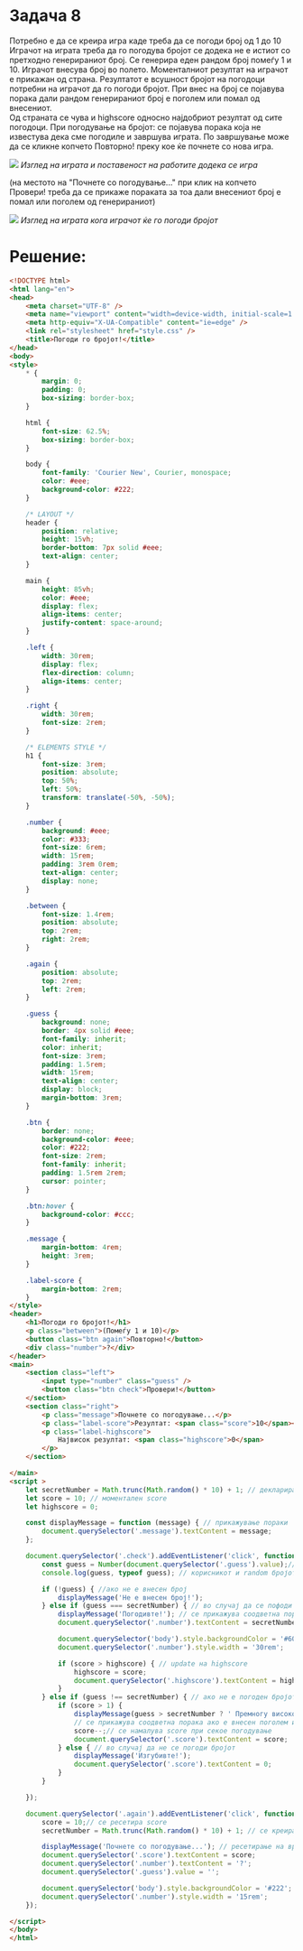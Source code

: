 # Задача 8

Потребно е да се креира игра каде треба да се погоди број од 1 до 10
Играчот на играта треба да го погодува бројот се додека не е истиот со претходно генерираниот број. 
Се генерира еден рандом број помеѓу 1 и 10.
Играчот внесува број во полето.
Моменталниот резултат на играчот е прикажан од страна. 
Резултатот е всушност бројот на погодоци потребни на играчот да го погоди бројот.
При внес на број се појавува порака дали рандом генерираниот број е поголем или помал од внесениот.     
Од страната се чува и highscore односно најдобриот резултат од сите погодоци.
При погодување на бројот: се појавува порака која не известува дека сме погодиле и завршува играта. По завршување може да се кликне копчето Повторно! преку кое ќе почнете со нова игра.

  ![](img/image1.png)
  *Изглед на играта и поставеност на работите додека се игра*
  
  (на местото на "Почнете со погодување..." при клик на копчето Провери! треба да се прикаже пораката за тоа дали внесениот број е помал или поголем од генерираниот)
  
  ![](img/image2.png)
  *Изглед на играта кога играчот ќе го погоди бројот*

# Решение: 

```html
<!DOCTYPE html>
<html lang="en">
<head>
    <meta charset="UTF-8" />
    <meta name="viewport" content="width=device-width, initial-scale=1.0" />
    <meta http-equiv="X-UA-Compatible" content="ie=edge" />
    <link rel="stylesheet" href="style.css" />
    <title>Погоди го бројот!</title>
</head>
<body>
<style>
    * {
        margin: 0;
        padding: 0;
        box-sizing: border-box;
    }

    html {
        font-size: 62.5%;
        box-sizing: border-box;
    }

    body {
        font-family: 'Courier New', Courier, monospace;
        color: #eee;
        background-color: #222;
    }

    /* LAYOUT */
    header {
        position: relative;
        height: 15vh;
        border-bottom: 7px solid #eee;
        text-align: center;
    }

    main {
        height: 85vh;
        color: #eee;
        display: flex;
        align-items: center;
        justify-content: space-around;
    }

    .left {
        width: 30rem;
        display: flex;
        flex-direction: column;
        align-items: center;
    }

    .right {
        width: 30rem;
        font-size: 2rem;
    }

    /* ELEMENTS STYLE */
    h1 {
        font-size: 3rem;
        position: absolute;
        top: 50%;
        left: 50%;
        transform: translate(-50%, -50%);
    }

    .number {
        background: #eee;
        color: #333;
        font-size: 6rem;
        width: 15rem;
        padding: 3rem 0rem;
        text-align: center;
        display: none;
    }

    .between {
        font-size: 1.4rem;
        position: absolute;
        top: 2rem;
        right: 2rem;
    }

    .again {
        position: absolute;
        top: 2rem;
        left: 2rem;
    }

    .guess {
        background: none;
        border: 4px solid #eee;
        font-family: inherit;
        color: inherit;
        font-size: 3rem;
        padding: 1.5rem;
        width: 15rem;
        text-align: center;
        display: block;
        margin-bottom: 3rem;
    }

    .btn {
        border: none;
        background-color: #eee;
        color: #222;
        font-size: 2rem;
        font-family: inherit;
        padding: 1.5rem 2rem;
        cursor: pointer;
    }

    .btn:hover {
        background-color: #ccc;
    }

    .message {
        margin-bottom: 4rem;
        height: 3rem;
    }

    .label-score {
        margin-bottom: 2rem;
    }
</style>
<header>
    <h1>Погоди го бројот!</h1>
    <p class="between">(Помеѓу 1 и 10)</p>
    <button class="btn again">Повторно!</button>
    <div class="number">?</div>
</header>
<main>
    <section class="left">
        <input type="number" class="guess" />
        <button class="btn check">Провери!</button>
    </section>
    <section class="right">
        <p class="message">Почнете со погодување...</p>
        <p class="label-score">Резултат: <span class="score">10</span></p>
        <p class="label-highscore">
            Највисок резултат: <span class="highscore">0</span>
        </p>
    </section>

</main>
<script >
    let secretNumber = Math.trunc(Math.random() * 10) + 1; // декларирање на random број од 1 до 10
    let score = 10; // моментален score
    let highscore = 0;

    const displayMessage = function (message) { // прикажување пораки
        document.querySelector('.message').textContent = message;
    };

    document.querySelector('.check').addEventListener('click', function () { //при кликање на копчето check
        const guess = Number(document.querySelector('.guess').value);// се споредува вредноста на
        console.log(guess, typeof guess); // корисникот и random бројот

        if (!guess) { //ако не е внесен број
            displayMessage('Не е внесен број!');
        } else if (guess === secretNumber) { // во случај да се пофоди бројот
            displayMessage('Погодивте!'); // се прикажува соодветна порака и се менува стилот
            document.querySelector('.number').textContent = secretNumber;

            document.querySelector('body').style.backgroundColor = '#60b347';
            document.querySelector('.number').style.width = '30rem';

            if (score > highscore) { // update на highscore
                highscore = score;
                document.querySelector('.highscore').textContent = highscore;
            }
        } else if (guess !== secretNumber) { // ако не е погоден бројот
            if (score > 1) {
                displayMessage(guess > secretNumber ? ' Премногу високо!' : 'Премногу ниско!');
                // се прикажува соодветна порака ако е внесен поголем или помал број од random бројот
                score--;// се намалува score при секое погодување
                document.querySelector('.score').textContent = score;
            } else { // во случај да не се погоди бројот
                displayMessage('Изгубивте!');
                document.querySelector('.score').textContent = 0;
            }
        }

    });

    document.querySelector('.again').addEventListener('click', function () {// ако се кликне Повторно!
        score = 10;// се ресетира score
        secretNumber = Math.trunc(Math.random() * 10) + 1; // се креира нов random број

        displayMessage('Почнете со погодување...'); // ресетирање на вредностите
        document.querySelector('.score').textContent = score;
        document.querySelector('.number').textContent = '?';
        document.querySelector('.guess').value = '';

        document.querySelector('body').style.backgroundColor = '#222';
        document.querySelector('.number').style.width = '15rem';
    });

</script>
</body>
</html>
```
